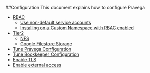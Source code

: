##Configuration 
This document explains how to configure Pravega
* [RBAC](rbac.md)
  * [Use non-default service accounts](rbac.md#use-non-default-service-accounts)
  * [Installing on a Custom Namespace with RBAC enabled](rbac.md#installing-on-a-custom-namespace-with-rbac-enabled)
* [Tier2](tier2.md)
    * [NFS](tier2.md#use-NFS-as-Tier2)
    * [Google Filestore Storage](tier2.md#use-google-filestore-storage-as-tier-2)
* [Tune Pravega Configuration](pravega-options.md)
* [Tune Bookkeeper Configuration](bookkeeper-options.md)
* [Enable TLS](tls.md)
* [Enable external access](external-access.md)

